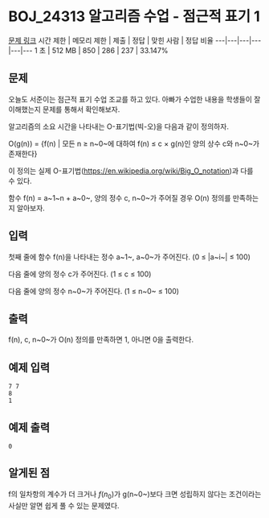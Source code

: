 # BOJ_24313 알고리즘 수업 - 점근적 표기 1
[문제 링크](https://www.acmicpc.net/problem/24313)
시간 제한 |	메모리 제한 |	제출 |	정답 |	맞힌 사람 |	정답 비율
---|---|---|---|---|---
1 초	| 512 MB |	850 |	286 |	237 |	33.147%

## 문제
오늘도 서준이는 점근적 표기 수업 조교를 하고 있다. 아빠가 수업한 내용을 학생들이 잘 이해했는지 문제를 통해서 확인해보자.

알고리즘의 소요 시간을 나타내는 O-표기법(빅-오)을 다음과 같이 정의하자.

O(g(n)) = {f(n) | 모든 n ≥ n~0~에 대하여 f(n) ≤ c × g(n)인 양의 상수 c와 n~0~가 존재한다}

이 정의는 실제 O-표기법(https://en.wikipedia.org/wiki/Big_O_notation)과 다를 수 있다.

함수 f(n) = a~1~n + a~0~, 양의 정수 c, n~0~가 주어질 경우 O(n) 정의를 만족하는지 알아보자.

## 입력
첫째 줄에 함수 f(n)을 나타내는 정수 a~1~, a~0~가 주어진다. (0 ≤ |a~i~| ≤ 100)

다음 줄에 양의 정수 c가 주어진다. (1 ≤ c ≤ 100)

다음 줄에 양의 정수 n~0~가 주어진다. (1 ≤ n~0~ ≤ 100)

## 출력
f(n), c, n~0~가 O(n) 정의를 만족하면 1, 아니면 0을 출력한다.

## 예제 입력
```
7 7
8
1
```

## 예제 출력
```
0
```

## 알게된 점
f의 일차항의 계수가 더 크거나 $f(n_{0})$가 g(n~0~)보다 크면 성립하지 않다는 조건이라는 사실만 알면 쉽게 풀 수 있는 문제였다.

